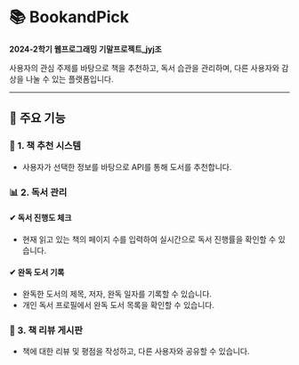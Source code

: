 # 📚 BookandPick

**2024-2학기 웹프로그래밍 기말프로젝트_jyj조**

사용자의 관심 주제를 바탕으로 책을 추천하고, 독서 습관을 관리하며, 다른 사용자와 감상을 나눌 수 있는 플랫폼입니다.

---

## 🔹 주요 기능

### 📖 1. 책 추천 시스템
- 사용자가 선택한 정보를 바탕으로 API를 통해 도서를 추천합니다.

### 📊 2. 독서 관리
#### ✔ 독서 진행도 체크
- 현재 읽고 있는 책의 페이지 수를 입력하여 실시간으로 독서 진행률을 확인할 수 있습니다.

#### ✔ 완독 도서 기록
- 완독한 도서의 제목, 저자, 완독 일자를 기록할 수 있습니다.
- 개인 독서 프로필에서 완독 도서 목록을 확인할 수 있습니다.

### 💬 3. 책 리뷰 게시판
- 책에 대한 리뷰 및 평점을 작성하고, 다른 사용자와 공유할 수 있습니다.
